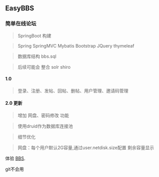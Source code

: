 ## EasyBBS
### 简单在线论坛
> SpringBoot 构建

> Spring SpringMVC Mybatis Bootstrap JQuery thymeleaf 


> 数据库结构 bbs.sql

> 后续可能会 整合 solr shiro

#### 1.0

>登录、注册、发帖、回帖、删帖、用户管理、邀请码管理

#### 2.0 更新

> 增加 网盘、密码修改 功能 

> 使用druid作为数据库连接池

> 细节优化

> 网盘：每个用户默认2G容量,通过user.netdisk.size配置 剩余容量显示

体验 [BBS](http://134.175.116.44/ "BBS"). 

git不会用
